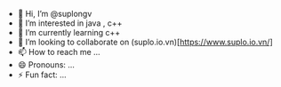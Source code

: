 - 👋 Hi, I’m @suplongv
- 👀 I’m interested in java , c++
- 🌱 I’m currently learning c++
- 💞️ I’m looking to collaborate on (suplo.io.vn)[https://www.suplo.io.vn/]
- 📫 How to reach me ...
- 😄 Pronouns: ...
- ⚡ Fun fact: ...

<!---
suplongv/suplongv is a ✨ special ✨ repository because its `README.md` (this file) appears on your GitHub profile.
You can click the Preview link to take a look at your changes.
--->
